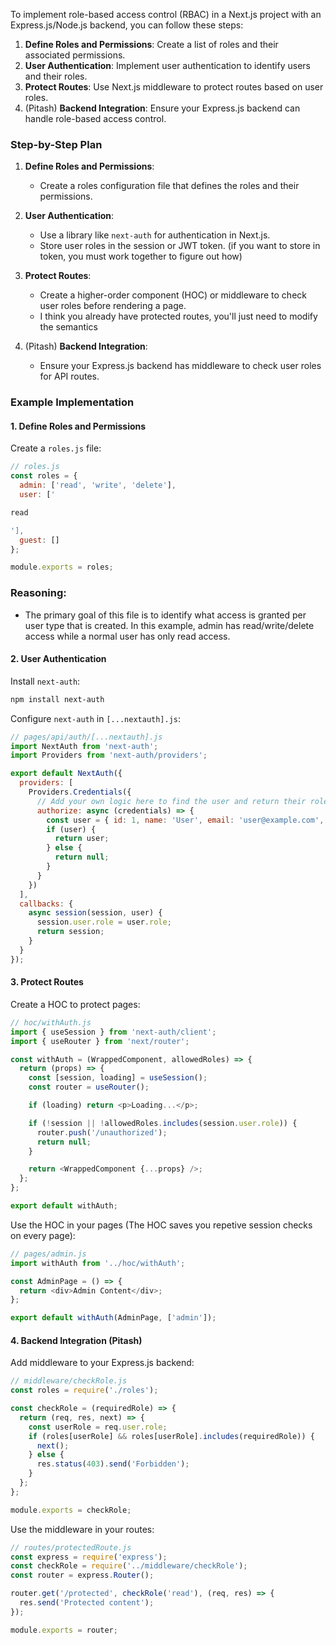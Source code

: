 
To implement role-based access control (RBAC) in a Next.js project with an Express.js/Node.js backend, you can follow these steps:

1. **Define Roles and Permissions**: Create a list of roles and their associated permissions.
2. **User Authentication**: Implement user authentication to identify users and their roles.
3. **Protect Routes**: Use Next.js middleware to protect routes based on user roles.
4. (Pitash) **Backend Integration**: Ensure your Express.js backend can handle role-based access control.

### Step-by-Step Plan

1. **Define Roles and Permissions**:
   - Create a roles configuration file that defines the roles and their permissions.

2. **User Authentication**:
   - Use a library like `next-auth` for authentication in Next.js.
   - Store user roles in the session or JWT token. (if you want to store in token, you must work together to figure out how)

3. **Protect Routes**:
   - Create a higher-order component (HOC) or middleware to check user roles before rendering a page.
   - I think you already have protected routes, you'll just need to modify the semantics

4. (Pitash) **Backend Integration**:
   - Ensure your Express.js backend has middleware to check user roles for API routes.

### Example Implementation

#### 1. Define Roles and Permissions

Create a `roles.js` file:

```javascript
// roles.js
const roles = {
  admin: ['read', 'write', 'delete'],
  user: ['

read

'],
  guest: []
};

module.exports = roles;

```

### Reasoning: 
- The primary goal of this file is to identify what access is granted per user type that is created. In this example, admin has read/write/delete access while a normal user has only read access.

#### 2. User Authentication

Install `next-auth`:

```bash
npm install next-auth
```

Configure `next-auth` in `[...nextauth].js`:

```javascript
// pages/api/auth/[...nextauth].js
import NextAuth from 'next-auth';
import Providers from 'next-auth/providers';

export default NextAuth({
  providers: [
    Providers.Credentials({
      // Add your own logic here to find the user and return their roles
      authorize: async (credentials) => {
        const user = { id: 1, name: 'User', email: 'user@example.com', role: 'admin' };
        if (user) {
          return user;
        } else {
          return null;
        }
      }
    })
  ],
  callbacks: {
    async session(session, user) {
      session.user.role = user.role;
      return session;
    }
  }
});
```

#### 3. Protect Routes

Create a HOC to protect pages:

```javascript
// hoc/withAuth.js
import { useSession } from 'next-auth/client';
import { useRouter } from 'next/router';

const withAuth = (WrappedComponent, allowedRoles) => {
  return (props) => {
    const [session, loading] = useSession();
    const router = useRouter();

    if (loading) return <p>Loading...</p>;

    if (!session || !allowedRoles.includes(session.user.role)) {
      router.push('/unauthorized');
      return null;
    }

    return <WrappedComponent {...props} />;
  };
};

export default withAuth;
```

Use the HOC in your pages (The HOC saves you repetive session checks on every page):

```javascript
// pages/admin.js
import withAuth from '../hoc/withAuth';

const AdminPage = () => {
  return <div>Admin Content</div>;
};

export default withAuth(AdminPage, ['admin']);
```

#### 4. Backend Integration (Pitash)

Add middleware to your Express.js backend:

```javascript
// middleware/checkRole.js
const roles = require('./roles');

const checkRole = (requiredRole) => {
  return (req, res, next) => {
    const userRole = req.user.role;
    if (roles[userRole] && roles[userRole].includes(requiredRole)) {
      next();
    } else {
      res.status(403).send('Forbidden');
    }
  };
};

module.exports = checkRole;
```

Use the middleware in your routes:

```javascript
// routes/protectedRoute.js
const express = require('express');
const checkRole = require('../middleware/checkRole');
const router = express.Router();

router.get('/protected', checkRole('read'), (req, res) => {
  res.send('Protected content');
});

module.exports = router;
```
